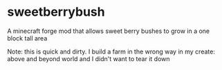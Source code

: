 # sweetberrybush
A minecraft forge mod that allows sweet berry bushes to grow in a one block tall area

Note: this is quick and dirty. I build a farm in the wrong way in my create: above and beyond world and I didn't want to tear it down

